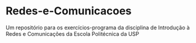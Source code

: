 # Redes-e-Comunicacoes
Um repositório para os exercícios-programa da disciplina de Introdução à Redes e Comunicações da Escola Politécnica da USP
